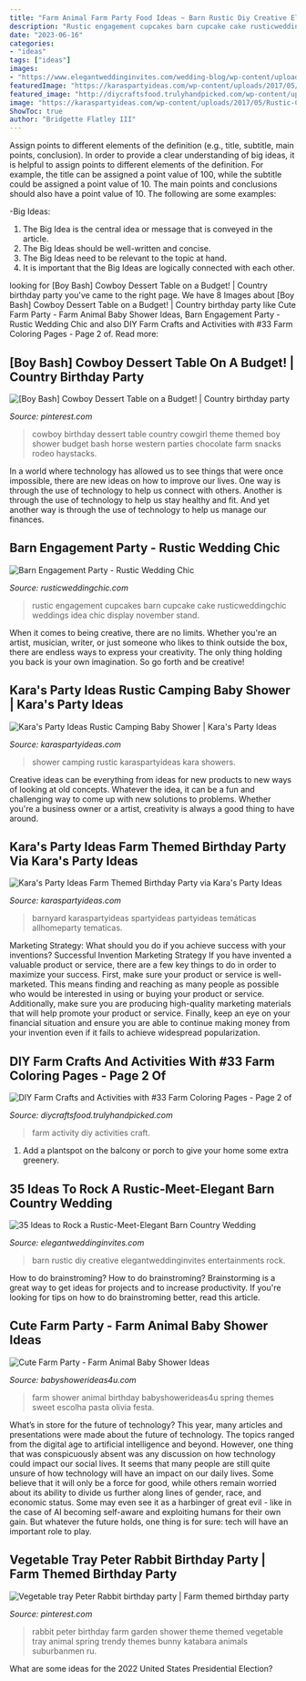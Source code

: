 ```yaml
---
title: "Farm Animal Farm Party Food Ideas ~ Barn Rustic Diy Creative Elegantweddinginvites Entertainments Rock"
description: "Rustic engagement cupcakes barn cupcake cake rusticweddingchic weddings idea chic display november stand"
date: "2023-06-16"
categories:
- "ideas"
tags: ["ideas"]
images:
- "https://www.elegantweddinginvites.com/wedding-blog/wp-content/uploads/2020/10/diy-creative-rustic-barn-wedding-food-display-ideas.jpg"
featuredImage: "https://karaspartyideas.com/wp-content/uploads/2017/05/Rustic-Camping-Baby-Shower-via-Karas-Party-Ideas-KarasPartyIdeas.com15.jpeg"
featured_image: "http://diycraftsfood.trulyhandpicked.com/wp-content/uploads/2016/07/DIY-farm-crafts-and-activity_yv.jpg"
image: "https://karaspartyideas.com/wp-content/uploads/2017/05/Rustic-Camping-Baby-Shower-via-Karas-Party-Ideas-KarasPartyIdeas.com15.jpeg"
ShowToc: true
author: "Bridgette Flatley III"
---
```



Assign points to different elements of the definition (e.g., title, subtitle, main points, conclusion).
In order to provide a clear understanding of big ideas, it is helpful to assign points to different elements of the definition. For example, the title can be assigned a point value of 100, while the subtitle could be assigned a point value of 10. The main points and conclusions should also have a point value of 10. 
The following are some examples: 

-Big Ideas: 
1) The Big Idea is the central idea or message that is conveyed in the article. 
2) The Big Ideas should be well-written and concise. 
3) The Big Ideas need to be relevant to the topic at hand. 
4) It is important that the Big Ideas are logically connected with each other.

	

		
looking for [Boy Bash] Cowboy Dessert Table on a Budget! | Country birthday party you've came to the right page. We have 8 Images about [Boy Bash] Cowboy Dessert Table on a Budget! | Country birthday party like Cute Farm Party - Farm Animal Baby Shower Ideas, Barn Engagement Party - Rustic Wedding Chic and also DIY Farm Crafts and Activities with #33 Farm Coloring Pages - Page 2 of. Read more:
		
    
## [Boy Bash] Cowboy Dessert Table On A Budget! | Country Birthday Party

<img loading=lazy src="https://i.pinimg.com/736x/99/70/95/99709528bf16c454c107ce9ab1f702d3.jpg" onerror="this.onerror=null;this.src='https://tse1.mm.bing.net/th?id=OIP.bDdHxYvp3KgudVBh-DhAmAHaLH&amp;pid=15.1';" alt="[Boy Bash] Cowboy Dessert Table on a Budget! | Country birthday party">

_Source: pinterest.com_

>cowboy birthday dessert table country cowgirl theme themed boy shower budget bash horse western parties chocolate farm snacks rodeo haystacks. 

	

In a world where technology has allowed us to see things that were once impossible, there are new ideas on how to improve our lives. One way is through the use of technology to help us connect with others. Another is through the use of technology to help us stay healthy and fit. And yet another way is through the use of technology to help us manage our finances.

    
## Barn Engagement Party - Rustic Wedding Chic

<img loading=lazy src="http://rusticweddingchic.com/wp-content/uploads/2014/10/Khalil_Baalbaki_Sarah__Ben_YaraWissam51_low-590x886.jpg" onerror="this.onerror=null;this.src='https://tse2.mm.bing.net/th?id=OIP.nZiyg_GfBPXa0xO7ZrkEegHaLH&amp;pid=15.1';" alt="Barn Engagement Party - Rustic Wedding Chic">

_Source: rusticweddingchic.com_

>rustic engagement cupcakes barn cupcake cake rusticweddingchic weddings idea chic display november stand. 

	

When it comes to being creative, there are no limits. Whether you're an artist, musician, writer, or just someone who likes to think outside the box, there are endless ways to express your creativity. The only thing holding you back is your own imagination. So go forth and be creative!

    
## Kara&#039;s Party Ideas Rustic Camping Baby Shower | Kara&#039;s Party Ideas

<img loading=lazy src="https://karaspartyideas.com/wp-content/uploads/2017/05/Rustic-Camping-Baby-Shower-via-Karas-Party-Ideas-KarasPartyIdeas.com15.jpeg" onerror="this.onerror=null;this.src='https://tse4.mm.bing.net/th?id=OIP.4kwh7hRZLeuI9aHTLLJzDAHaLH&amp;pid=15.1';" alt="Kara&#039;s Party Ideas Rustic Camping Baby Shower | Kara&#039;s Party Ideas">

_Source: karaspartyideas.com_

>shower camping rustic karaspartyideas kara showers. 

	

Creative ideas can be everything from ideas for new products to new ways of looking at old concepts. Whatever the idea, it can be a fun and challenging way to come up with new solutions to problems. Whether you're a business owner or a artist, creativity is always a good thing to have around.

    
## Kara&#039;s Party Ideas Farm Themed Birthday Party Via Kara&#039;s Party Ideas

<img loading=lazy src="https://karaspartyideas.com/wp-content/uploads/2013/08/farm-15.jpg" onerror="this.onerror=null;this.src='https://tse2.mm.bing.net/th?id=OIP.D66o5bt1U_pe4AJu6aGf6gHaK8&amp;pid=15.1';" alt="Kara&#039;s Party Ideas Farm Themed Birthday Party via Kara&#039;s Party Ideas">

_Source: karaspartyideas.com_

>barnyard karaspartyideas spartyideas partyideas temáticas allhomeparty tematicas. 

	

Marketing Strategy: What should you do if you achieve success with your inventions?
Successful Invention Marketing Strategy
If you have invented a valuable product or service, there are a few key things to do in order to maximize your success. First, make sure your product or service is well-marketed. This means finding and reaching as many people as possible who would be interested in using or buying your product or service. Additionally, make sure you are producing high-quality marketing materials that will help promote your product or service. Finally, keep an eye on your financial situation and ensure you are able to continue making money from your invention even if it fails to achieve widespread popularization.

    
## DIY Farm Crafts And Activities With #33 Farm Coloring Pages - Page 2 Of

<img loading=lazy src="http://diycraftsfood.trulyhandpicked.com/wp-content/uploads/2016/07/DIY-farm-crafts-and-activity_yv.jpg" onerror="this.onerror=null;this.src='https://tse3.mm.bing.net/th?id=OIP.3mJlVLdkzwE4SeQlldzwEgHaKl&amp;pid=15.1';" alt="DIY Farm Crafts and Activities with #33 Farm Coloring Pages - Page 2 of">

_Source: diycraftsfood.trulyhandpicked.com_

>farm activity diy activities craft. 

	

1. Add a plantspot on the balcony or porch to give your home some extra greenery.

    
## 35 Ideas To Rock A Rustic-Meet-Elegant Barn Country Wedding

<img loading=lazy src="https://www.elegantweddinginvites.com/wedding-blog/wp-content/uploads/2020/10/diy-creative-rustic-barn-wedding-food-display-ideas.jpg" onerror="this.onerror=null;this.src='https://tse1.mm.bing.net/th?id=OIP.IQlg9t2Fc6GkOSmxnOUD6AHaQe&amp;pid=15.1';" alt="35 Ideas to Rock a Rustic-Meet-Elegant Barn Country Wedding">

_Source: elegantweddinginvites.com_

>barn rustic diy creative elegantweddinginvites entertainments rock. 

	

How to do brainstroming?
How to do brainstroming? Brainstorming is a great way to get ideas for projects and to increase productivity. If you're looking for tips on how to do brainstroming better, read this article.

    
## Cute Farm Party - Farm Animal Baby Shower Ideas

<img loading=lazy src="https://babyshowerideas4u.com/wp-content/uploads/2014/07/IMG_2015-2E-682x1024.jpg" onerror="this.onerror=null;this.src='https://tse2.mm.bing.net/th?id=OIP.9hG65VvDezwlY1g4MOQc2QHaLH&amp;pid=15.1';" alt="Cute Farm Party - Farm Animal Baby Shower Ideas">

_Source: babyshowerideas4u.com_

>farm shower animal birthday babyshowerideas4u spring themes sweet escolha pasta olivia festa. 

	

What’s in store for the future of technology?
This year, many articles and presentations were made about the future of technology. The topics ranged from the digital age to artificial intelligence and beyond. However, one thing that was conspicuously absent was any discussion on how technology could impact our social lives. 
It seems that many people are still quite unsure of how technology will have an impact on our daily lives. Some believe that it will only be a force for good, while others remain worried about its ability to divide us further along lines of gender, race, and economic status. Some may even see it as a harbinger of great evil - like in the case of AI becoming self-aware and exploiting humans for their own gain. But whatever the future holds, one thing is for sure: tech will have an important role to play.

    
## Vegetable Tray Peter Rabbit Birthday Party | Farm Themed Birthday Party

<img loading=lazy src="https://i.pinimg.com/736x/4c/c4/81/4cc481ed41f3388dd316e8f687428c53.jpg" onerror="this.onerror=null;this.src='https://tse4.mm.bing.net/th?id=OIP.4UC7fzLKw1gq7wy1kxjpJAHaNK&amp;pid=15.1';" alt="Vegetable tray Peter Rabbit birthday party | Farm themed birthday party">

_Source: pinterest.com_

>rabbit peter birthday farm garden shower theme themed vegetable tray animal spring trendy themes bunny katabara animals suburbanmen ru. 

	

What are some ideas for the 2022 United States Presidential Election?

